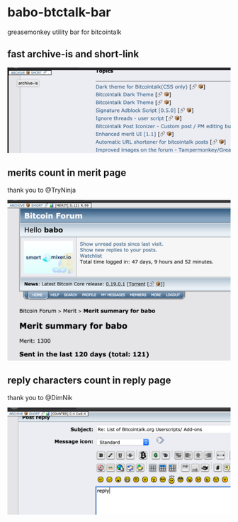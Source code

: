 # babo-btctalk-bar #
greasemonkey utility bar for bitcointalk


## fast archive-is and short-link ##

![img](main.png)

## merits count in merit page ##

thank you to @TryNinja

![img](meritpage.png)

## reply characters count in reply page ##

thank you to @DimNik

![img](reply.png)
